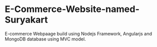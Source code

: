 # E-Commerce-Website-named-Suryakart
E-commerce Webpaage build using Nodejs Framework, Angularjs and MongoDB database using MVC model.
